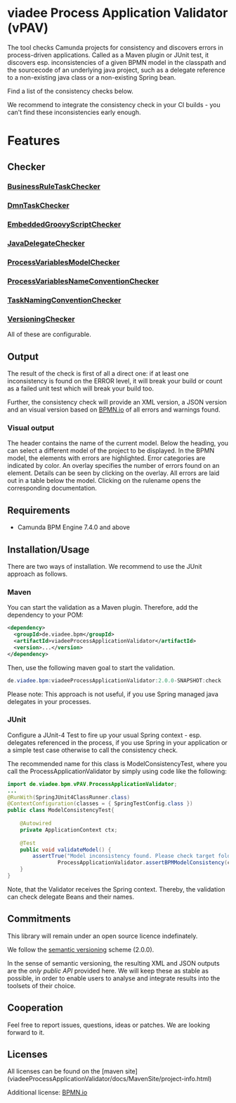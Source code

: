 # viadee Process Application Validator (vPAV)

The tool checks Camunda projects for consistency and discovers errors in process-driven applications.
Called as a Maven plugin or JUnit test, it discovers esp. inconsistencies of a given BPMN model in the classpath and the sourcecode of an underlying java project, 
such as a delegate reference to a non-existing java class or a non-existing Spring bean.

Find a list of the consistency checks below.

We recommend to integrate the consistency check in your CI builds - you can't find these inconsistencies early enough.

# Features

## Checker

### [BusinessRuleTaskChecker](BusinessRuleTaskChecker.md)

### [DmnTaskChecker](DmnTaskChecker.md)

### [EmbeddedGroovyScriptChecker](EmbeddedGroovyScriptChecker.md)

### [JavaDelegateChecker](JavaDelegateChecker.md)

### [ProcessVariablesModelChecker](ProcessVariablesModelChecker.md)

### [ProcessVariablesNameConventionChecker](ProcessVariablesNameConventionChecker.md)

### [TaskNamingConventionChecker](TaskNamingConventionChecker.md)

### [VersioningChecker](VersioningChecker.md)

All of these are configurable.

## Output

The result of the check is first of all a direct one: if at least one inconsistency is 
found on the ERROR level, it will break your build or count as a failed unit 
test which will break your build too.

Further, the consistency check will provide an XML version, a JSON version and
an visual version based on  [BPMN.io](https://bpmn.io/) of all errors and warnings found.

### Visual output
The header contains the name of the current model. Below the heading, you can select a different model of the project to be displayed. 
In the BPMN model, the elements with errors are highlighted. Error categories are indicated by color. 
An overlay specifies the number of errors found on an element. Details can be seen by clicking on the overlay.
All errors are laid out in a table below the model. Clicking on the rulename opens the corresponding documentation.

## Requirements
- Camunda BPM Engine 7.4.0 and above

## Installation/Usage
There are two ways of installation. We recommend to use the JUnit approach as follows.

### Maven
You can start the validation as a Maven plugin. Therefore, add the dependency to your POM:

```xml
<dependency>
  <groupId>de.viadee.bpm</groupId>
  <artifactId>viadeeProcessApplicationValidator</artifactId>
  <version>...</version>
</dependency>
```

Then, use the following maven goal to start the validation.  
```java
de.viadee.bpm:viadeeProcessApplicationValidator:2.0.0-SNAPSHOT:check
```
Please note: This approach is not useful, if you use Spring managed java delegates in your processes.

### JUnit
Configure a JUnit-4 Test to fire up your usual Spring context - esp. delegates referenced in the process, 
if you use Spring in your application or a simple test case otherwise to call the consistency check.

The recommended name for this class is ModelConsistencyTest, where you 
call the ProcessApplicationValidator by simply using code like the following:

```java
import de.viadee.bpm.vPAV.ProcessApplicationValidator;
...
@RunWith(SpringJUnit4ClassRunner.class)
@ContextConfiguration(classes = { SpringTestConfig.class })
public class ModelConsistencyTest{
        
    @Autowired
    private ApplicationContext ctx;   
    
    @Test
    public void validateModel() {        
        assertTrue("Model inconsistency found. Please check target folder for validation output",
                ProcessApplicationValidator.assertBPMModelConsistency(ctx));        
    }
}

```
Note, that the Validator receives the Spring context. Thereby, the validation can
check delegate Beans and their names.

## Commitments
This library will remain under an open source licence indefinately.

We follow the [semantic versioning](http://semver.org) scheme (2.0.0).

In the sense of semantic versioning, the resulting XML and JSON outputs are the _only public API_ provided here. 
We will keep these as stable as possible, in order to enable users to analyse and integrate results into the toolsets of their choice.

## Cooperation
Feel free to report issues, questions, ideas or patches. We are looking forward to it.

## Licenses
All licenses can be found on the [maven site] (viadeeProcessApplicationValidator/docs/MavenSite/project-info.html)

Additional license: [BPMN.io](https://bpmn.io/license/)